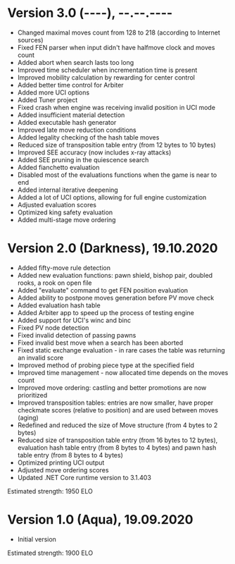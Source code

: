 # Version 3.0 (----), --.--.----
 - Changed maximal moves count from 128 to 218 (according to Internet sources)
 - Fixed FEN parser when input didn't have halfmove clock and moves count
 - Added abort when search lasts too long
 - Improved time scheduler when incrementation time is present
 - Improved mobility calculation by rewarding for center control
 - Added better time control for Arbiter
 - Added more UCI options
 - Added Tuner project
 - Fixed crash when engine was receiving invalid position in UCI mode
 - Added insufficient material detection
 - Added executable hash generator
 - Improved late move reduction conditions
 - Added legality checking of the hash table moves
 - Reduced size of transposition table entry (from 12 bytes to 10 bytes)
 - Improved SEE accuracy (now includes x-ray attacks)
 - Added SEE pruning in the quiescence search
 - Added fianchetto evaluation
 - Disabled most of the evaluations functions when the game is near to end
 - Added internal iterative deepening
 - Added a lot of UCI options, allowing for full engine customization
 - Adjusted evaluation scores
 - Optimized king safety evaluation
 - Added multi-stage move ordering

# Version 2.0 (Darkness), 19.10.2020
 - Added fifty-move rule detection
 - Added new evaluation functions: pawn shield, bishop pair, doubled rooks, a rook on open file
 - Added "evaluate" command to get FEN position evaluation
 - Added ability to postpone moves generation before PV move check
 - Added evaluation hash table
 - Added Arbiter app to speed up the process of testing engine
 - Added support for UCI's winc and binc
 - Fixed PV node detection
 - Fixed invalid detection of passing pawns
 - Fixed invalid best move when a search has been aborted
 - Fixed static exchange evaluation - in rare cases the table was returning an invalid score
 - Improved method of probing piece type at the specified field
 - Improved time management - now allocated time depends on the moves count
 - Improved move ordering: castling and better promotions are now prioritized
 - Improved transposition tables: entries are now smaller, have proper checkmate scores (relative to position) and are used between moves (aging)
 - Redefined and reduced the size of Move structure (from 4 bytes to 2 bytes)
 - Reduced size of transposition table entry (from 16 bytes to 12 bytes), evaluation hash table entry (from 8 bytes to 4 bytes) and pawn hash table entry (from 8 bytes to 4 bytes)
 - Optimized printing UCI output
 - Adjusted move ordering scores
 - Updated .NET Core runtime version to 3.1.403

Estimated strength: 1950 ELO

# Version 1.0 (Aqua), 19.09.2020
 - Initial version

Estimated strength: 1900 ELO